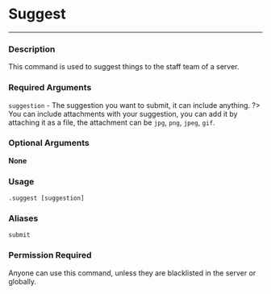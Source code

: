 # Suggest
---
### Description
This command is used to suggest things to the staff team of a server.
### Required Arguments
`suggestion` - The suggestion you want to submit, it can include anything.
?> You can include attachments with your suggestion, you can add it by attaching it as a file, the attachment can be `jpg`, `png`, `jpeg`, `gif`.
### Optional Arguments
**None**
### Usage
```
.suggest [suggestion]
```
### Aliases
`submit`
### Permission Required
Anyone can use this command, unless they are blacklisted in the server or globally.
